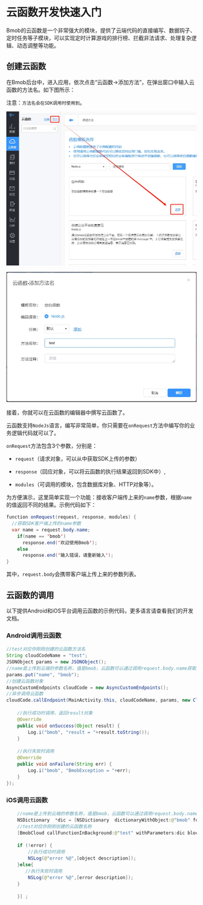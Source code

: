 # 云函数开发快速入门

Bmob的云函数是一个非常强大的模块，提供了云端代码的直接编写、数据钩子、定时任务等子模块，可以实现定时计算游戏的排行榜、拦截非法请求、处理复杂逻辑、动态调整等功能。

## 创建云函数

在Bmob后台中，进入应用，依次点击“云函数->添加方法”，在弹出窗口中输入云函数的方法名。如下图所示：

注意：`方法名会在SDK调用时使用到`。

![](image/create.png)

![](image/create1.png)

接着，你就可以在云函数的编辑器中撰写云函数了。

云函数支持`NodeJs`语言，编写非常简单，你只需要在`onRequest`方法中编写你的业务逻辑代码就可以了。

`onRequest`方法包含3个参数，分别是：

- `request`（请求对象，可以从中获取SDK上传的参数）
  
- `response`（回应对象，可以将云函数的执行结果返回到SDK中）,
  
- `modules`（可调用的模块，包含数据库对象、HTTP对象等）。
  
为方便演示，这里简单实现一个功能：接收客户端传上来的`name`参数，根据`name`的值返回不同的结果。示例代码如下：

```java
function onRequest(request, response, modules) {
  //获取SDK客户端上传的name参数
  var name = request.body.name;
    if(name == 'bmob')
      response.end('欢迎使用Bmob');
    else
      response.end('输入错误，请重新输入');
}
```

其中，`request.body`会携带客户端上传上来的参数列表。

## 云函数的调用

以下提供Android和iOS平台调用云函数的示例代码，更多语言请查看我们的开发文档。

### Android调用云函数

```java
//test对应你刚刚创建的云函数方法名
String cloudCodeName = "test";
JSONObject params = new JSONObject();
//name是上传到云端的参数名称，值是bmob，云函数可以通过调用request.body.name获取这个值
params.put("name", "bmob");
//创建云函数对象
AsyncCustomEndpoints cloudCode = new AsyncCustomEndpoints();
//异步调用云函数
cloudCode.callEndpoint(MainActivity.this, cloudCodeName, params, new CloudCodeListener() {

    //执行成功时调用，返回result对象
    @Override
    public void onSuccess(Object result) {
        Log.i("bmob", "result = "+result.toString());
    }

    //执行失败时调用
    @Override
    public void onFailure(String err) {
        Log.i("bmob", "BmobException = "+err);
    }
});
```

### iOS调用云函数

```java
	//name是上传到云端的参数名称，值是bmob，云函数可以通过调用request.body.name获取这个值
    NSDictionary  *dic = [NSDictionary  dictionaryWithObject:@"bmob" forKey:@"name"];
    //test对应你刚刚创建的云函数名称
    [BmobCloud callFunctionInBackground:@"test" withParameters:dic block:^(id object, NSError *error) {

    if (!error) {
     	//执行成功时调用
    	NSLog(@"error %@",[object description]);
    }else{
       //执行失败时调用
    	NSLog(@"error %@",[error description]);
    }

    }] ;
```


